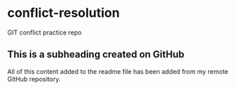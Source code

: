 # conflict-resolution
GIT conflict practice repo
## This is a subheading created on GitHub
All of this content added to the readme file has been added from my remote GitHub repository.
